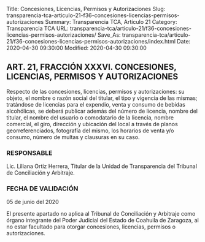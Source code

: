 Title: Concesiones, Licencias, Permisos y Autorizaciones
Slug: transparencia-tca-articulo-21-f36-concesiones-licencias-permisos-autorizaciones
Summary: Transparencia TCA, Artículo 21
Category: Transparencia TCA
URL: transparencia-tca/articulo-21/f36-concesiones-licencias-permisos-autorizaciones/
Save_As: transparencia-tca/articulo-21/f36-concesiones-licencias-permisos-autorizaciones/index.html
Date: 2020-04-30 09:30:00
Modified: 2020-04-30 09:30:00


## ART. 21, FRACCIÓN XXXVI. CONCESIONES, LICENCIAS, PERMISOS Y AUTORIZACIONES

Respecto de las concesiones, licencias, permisos y autorizaciones: su objeto, el nombre o razón social del titular, el tipo y vigencia de las mismas; tratándose de licencias para el expendio, venta y consumo de bebidas alcohólicas, se deberá publicar además del número de licencia, nombre del titular, el nombre del usuario o comodatario de la licencia, nombre comercial, el giro, dirección y ubicación del local a través de planos georreferenciados, fotografía del mismo, los horarios de venta y/o consumo, número de multas y clausuras en su caso.

### RESPONSABLE

Lic. Liliana Ortiz Herrera, Titular de la Unidad de Transparencia del Tribunal de Conciliación y Arbitraje.

### FECHA DE VALIDACIÓN

05 de junio del 2020

El presente apartado no aplica al Tribunal de Conciliación y Arbitraje como órgano integrante del Poder Judicial del Estado de Coahuila de Zaragoza, al no estar facultado para otorgar concesiones, licencias, permisos o autorizaciones.


